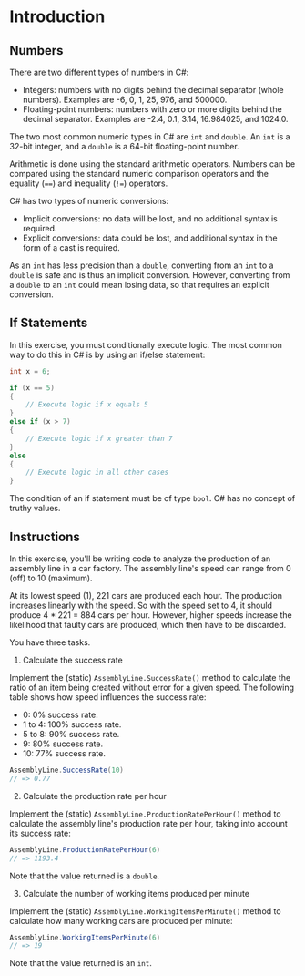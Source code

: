 # Introduction

## Numbers

There are two different types of numbers in C#:

- Integers: numbers with no digits behind the decimal separator (whole numbers). Examples are -6, 0, 1, 25, 976, and 500000.
- Floating-point numbers: numbers with zero or more digits behind the decimal separator. Examples are -2.4, 0.1, 3.14, 16.984025, and 1024.0.

The two most common numeric types in C# are `int` and `double`. An `int` is a 32-bit integer, and a `double` is a 64-bit floating-point number.

Arithmetic is done using the standard arithmetic operators. Numbers can be compared using the standard numeric comparison operators and the equality (`==`) and inequality (`!=`) operators.

C# has two types of numeric conversions:

- Implicit conversions: no data will be lost, and no additional syntax is required.
- Explicit conversions: data could be lost, and additional syntax in the form of a cast is required.

As an `int` has less precision than a `double`, converting from an `int` to a `double` is safe and is thus an implicit conversion. However, converting from a `double` to an `int` could mean losing data, so that requires an explicit conversion.

## If Statements

In this exercise, you must conditionally execute logic. The most common way to do this in C# is by using an if/else statement:

```csharp
int x = 6;

if (x == 5)
{
    // Execute logic if x equals 5
}
else if (x > 7)
{
    // Execute logic if x greater than 7
}
else
{
    // Execute logic in all other cases
}
```

The condition of an if statement must be of type `bool`. C# has no concept of truthy values.

## Instructions

In this exercise, you'll be writing code to analyze the production of an assembly line in a car factory. The assembly line's speed can range from 0 (off) to 10 (maximum).

At its lowest speed (1), 221 cars are produced each hour. The production increases linearly with the speed. So with the speed set to 4, it should produce 4 * 221 = 884 cars per hour. However, higher speeds increase the likelihood that faulty cars are produced, which then have to be discarded.

You have three tasks.

1. Calculate the success rate

Implement the (static) `AssemblyLine.SuccessRate()` method to calculate the ratio of an item being created without error for a given speed. The following table shows how speed influences the success rate:

- 0: 0% success rate.
- 1 to 4: 100% success rate.
- 5 to 8: 90% success rate.
- 9: 80% success rate.
- 10: 77% success rate.

```csharp
AssemblyLine.SuccessRate(10)
// => 0.77
```

2. Calculate the production rate per hour

Implement the (static) `AssemblyLine.ProductionRatePerHour()` method to calculate the assembly line's production rate per hour, taking into account its success rate:

```csharp
AssemblyLine.ProductionRatePerHour(6)
// => 1193.4
```

Note that the value returned is a `double`.

3. Calculate the number of working items produced per minute

Implement the (static) `AssemblyLine.WorkingItemsPerMinute()` method to calculate how many working cars are produced per minute:

```csharp
AssemblyLine.WorkingItemsPerMinute(6)
// => 19
```

Note that the value returned is an `int`.

